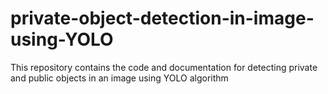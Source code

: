 # private-object-detection-in-image-using-YOLO
This repository contains the code and documentation for detecting private and public objects in an image using YOLO algorithm

